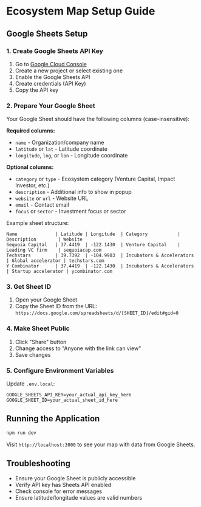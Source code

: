 # Ecosystem Map Setup Guide

## Google Sheets Setup

### 1. Create Google Sheets API Key
1. Go to [Google Cloud Console](https://console.cloud.google.com/)
2. Create a new project or select existing one
3. Enable the Google Sheets API
4. Create credentials (API Key)
5. Copy the API key

### 2. Prepare Your Google Sheet
Your Google Sheet should have the following columns (case-insensitive):

**Required columns:**
- `name` - Organization/company name
- `latitude` or `lat` - Latitude coordinate  
- `longitude`, `lng`, or `lon` - Longitude coordinate

**Optional columns:**
- `category` or `type` - Ecosystem category (Venture Capital, Impact Investor, etc.)
- `description` - Additional info to show in popup
- `website` or `url` - Website URL
- `email` - Contact email
- `focus` or `sector` - Investment focus or sector

Example sheet structure:
```
Name              | Latitude | Longitude  | Category           | Description        | Website
Sequoia Capital   | 37.4419  | -122.1430  | Venture Capital    | Leading VC firm    | sequoiacap.com
Techstars         | 39.7392  | -104.9903  | Incubators & Accelerators | Global accelerator | techstars.com
Y Combinator      | 37.4419  | -122.1430  | Incubators & Accelerators | Startup accelerator | ycombinator.com
```

### 3. Get Sheet ID
1. Open your Google Sheet
2. Copy the Sheet ID from the URL:
   `https://docs.google.com/spreadsheets/d/[SHEET_ID]/edit#gid=0`

### 4. Make Sheet Public
1. Click "Share" button
2. Change access to "Anyone with the link can view"
3. Save changes

### 5. Configure Environment Variables
Update `.env.local`:
```
GOOGLE_SHEETS_API_KEY=your_actual_api_key_here
GOOGLE_SHEET_ID=your_actual_sheet_id_here
```

## Running the Application

```bash
npm run dev
```

Visit `http://localhost:3000` to see your map with data from Google Sheets.

## Troubleshooting

- Ensure your Google Sheet is publicly accessible
- Verify API key has Sheets API enabled
- Check console for error messages
- Ensure latitude/longitude values are valid numbers